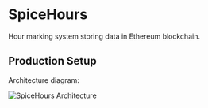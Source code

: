 # SpiceHours

Hour marking system storing data in Ethereum blockchain.

## Production Setup

Architecture diagram:

![SpiceHours Architecture](https://raw.githubusercontent.com/jvah/spicehours/master/doc/SpiceHours-architecture.png)
